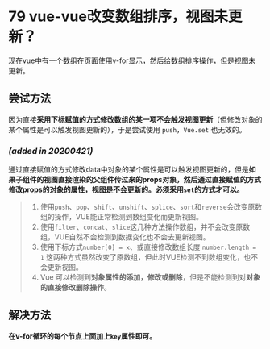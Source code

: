 # 79 vue-vue改变数组排序，视图未更新？

现在vue中有一个数组在页面使用v-for显示，然后给数组排序操作，但是视图未更新。

## 尝试方法

因为直接**采用下标赋值的方式修改数组的某一项不会触发视图更新**（但修改对象的某个属性是可以触发视图更新的），于是尝试使用 `push`，`Vue.set` 也无效的。

### _\(added in 20200421\)_

通过直接赋值的方式修改data中对象的某个属性是可以触发视图更新的，但是**如果子组件的视图直接渲染的父组件传过来的props对象，然后通过直接赋值的方式修改props的对象的属性，视图是不会更新的。必须采用`set`的方式才可以。**

> 1. 使用`push`、`pop`、`shift`、`unshift`、`splice`、`sort`和`reverse`会改变原数组的操作，VUE能正常检测到数组变化而更新视图。
> 2. 使用`filter`、`concat`、`slice`这几种方法操作数组，并不会改变原数组，VUE自然不会检测到数据变化也不会去更新视图。
> 3. 使用下标方式`number[0] = x`、或直接修改数组长度 `number.length = 1` 这两种方式虽然改变了原数组，但此时VUE检测不到数组变化，也不会更新视图。
> 4. Vue 可以检测到**对象属性的添加，修改或删除**，但是不能检测到对**对象的直接修改删除操作**。

## 解决方法

**在v-for循环的每个节点上面加上`key`属性即可。**

